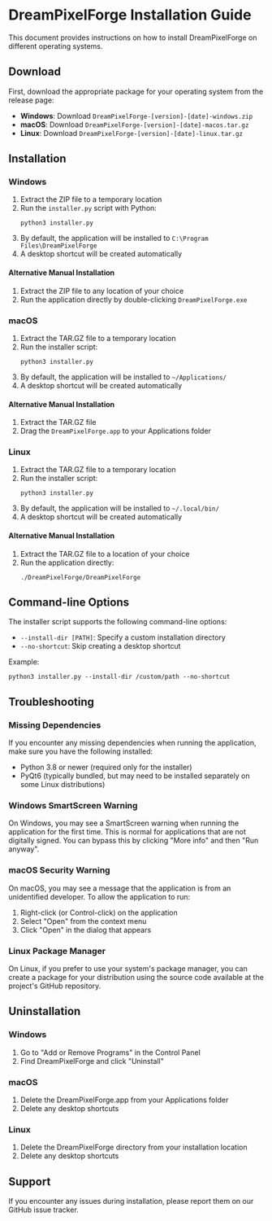 # DreamPixelForge Installation Guide

This document provides instructions on how to install DreamPixelForge on different operating systems.

## Download

First, download the appropriate package for your operating system from the release page:

- **Windows**: Download `DreamPixelForge-[version]-[date]-windows.zip`
- **macOS**: Download `DreamPixelForge-[version]-[date]-macos.tar.gz`
- **Linux**: Download `DreamPixelForge-[version]-[date]-linux.tar.gz`

## Installation

### Windows

1. Extract the ZIP file to a temporary location
2. Run the `installer.py` script with Python:
   ```
   python3 installer.py
   ```
3. By default, the application will be installed to `C:\Program Files\DreamPixelForge`
4. A desktop shortcut will be created automatically

#### Alternative Manual Installation
1. Extract the ZIP file to any location of your choice
2. Run the application directly by double-clicking `DreamPixelForge.exe`

### macOS

1. Extract the TAR.GZ file to a temporary location
2. Run the installer script:
   ```
   python3 installer.py
   ```
3. By default, the application will be installed to `~/Applications/`
4. A desktop shortcut will be created automatically

#### Alternative Manual Installation
1. Extract the TAR.GZ file
2. Drag the `DreamPixelForge.app` to your Applications folder

### Linux

1. Extract the TAR.GZ file to a temporary location
2. Run the installer script:
   ```
   python3 installer.py
   ```
3. By default, the application will be installed to `~/.local/bin/`
4. A desktop shortcut will be created automatically

#### Alternative Manual Installation
1. Extract the TAR.GZ file to a location of your choice
2. Run the application directly:
   ```
   ./DreamPixelForge/DreamPixelForge
   ```

## Command-line Options

The installer script supports the following command-line options:

- `--install-dir [PATH]`: Specify a custom installation directory
- `--no-shortcut`: Skip creating a desktop shortcut

Example:
```
python3 installer.py --install-dir /custom/path --no-shortcut
```

## Troubleshooting

### Missing Dependencies
If you encounter any missing dependencies when running the application, make sure you have the following installed:

- Python 3.8 or newer (required only for the installer)
- PyQt6 (typically bundled, but may need to be installed separately on some Linux distributions)

### Windows SmartScreen Warning
On Windows, you may see a SmartScreen warning when running the application for the first time. This is normal for applications that are not digitally signed. You can bypass this by clicking "More info" and then "Run anyway".

### macOS Security Warning
On macOS, you may see a message that the application is from an unidentified developer. To allow the application to run:

1. Right-click (or Control-click) on the application
2. Select "Open" from the context menu
3. Click "Open" in the dialog that appears

### Linux Package Manager
On Linux, if you prefer to use your system's package manager, you can create a package for your distribution using the source code available at the project's GitHub repository.

## Uninstallation

### Windows
1. Go to "Add or Remove Programs" in the Control Panel
2. Find DreamPixelForge and click "Uninstall"

### macOS
1. Delete the DreamPixelForge.app from your Applications folder
2. Delete any desktop shortcuts

### Linux
1. Delete the DreamPixelForge directory from your installation location
2. Delete any desktop shortcuts

## Support

If you encounter any issues during installation, please report them on our GitHub issue tracker. 